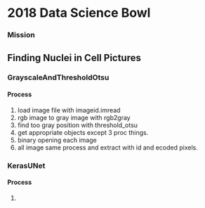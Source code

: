 # 2018 Data Science Bowl

### Mission
Finding Nuclei in Cell Pictures
---

### GrayscaleAndThresholdOtsu
#### Process
1. load image file with imageid.imread
2. rgb image to gray image with rgb2gray
3. find too gray position with threshold_otsu
4. get appropriate objects except 3 proc things.
5. binary opening each image 
6. all image same process and extract with id and ecoded pixels.

### KerasUNet
#### Process
1. 
